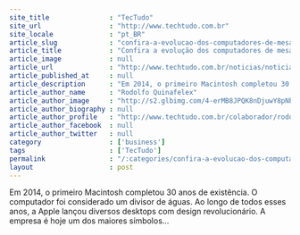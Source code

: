 ```yaml
---
site_title               : "TecTudo"
site_url                 : "http://www.techtudo.com.br"
site_locale              : "pt_BR"
article_slug             : "confira-a-evolucao-dos-computadores-de-mesa-da-apple-desde-a-origem"
article_title            : "Confira a evolução dos computadores de mesa da Apple, desde a origem"
article_image            : null
article_url              : "http://www.techtudo.com.br/noticias/noticia/2014/10/confira-evolucao-dos-computadores-de-mesa-da-apple-desde-origem.html"
article_published_at     : null
article_description      : "Em 2014, o primeiro Macintosh completou 30 anos de existência. O computador foi considerado um divisor de águas. Ao longo de todos esses anos, a Apple lançou diversos desktops com design revolucionário. A empresa é hoje um dos maiores símbolos..."
article_author_name      : "Rodolfo Quinafelex"
article_author_image     : "http://s2.glbimg.com/4-erMB8JPQK8nDjuwY8pNbo2OGk=/30x30/s2.glbimg.com/TL-IpOzhft9hH3KHhpo5ANVVvfc=/0x0:170x170/140x140/s.glbimg.com/po/tt2/f/original/2015/02/04/170.png"
article_author_biography : null
article_author_profile   : "http://www.techtudo.com.br/colaborador/rodolfo-quinafelex.html"
article_author_facebook  : null
article_author_twitter   : null
category                 : ['business']
tags                     : ['TecTudo']
permalink                : "/:categories/confira-a-evolucao-dos-computadores-de-mesa-da-apple-desde-a-origem/"
layout                   : post
---
```


Em 2014, o primeiro Macintosh completou 30 anos de existência. O computador foi considerado um divisor de águas. Ao longo de todos esses anos, a Apple lançou diversos desktops com design revolucionário. A empresa é hoje um dos maiores símbolos...
